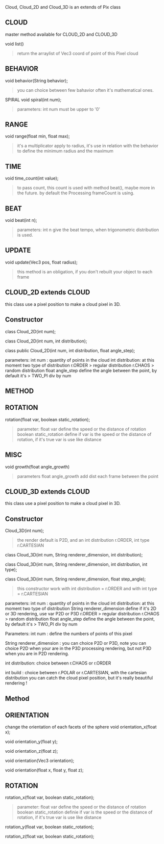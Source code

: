Cloud, Cloud_2D and Cloud_3D is an extends of Pix class



CLOUD
--
master method available for CLOUD_2D and CLOUD_3D


void list()
> return the arraylist of Vec3 coord of point of this Pixel cloud

BEHAVIOR
--
void behavior(String behavior);
>you can choice between few bahavior often it's mathematical ones.


SPIRAL
void spiral(int num);
>parameters: int num must be upper to '0'

RANGE
--
void range(float min, float max);
>it's a multiplicator apply to radius, it's use in relation with the behavior to define the minimum radius and the maximum


TIME
--
void time_count(int value);
>to pass count, this count is used with method beat(), maybe more in the future. by default the Processing frameCount is using.

BEAT
--
void beat(int n);
>parameters: int n give the beat tempo, when trigonometric distribution is used.


UPDATE
--
void update(Vec3 pos, float radius);
>this method is an obligation, if you don't rebuilt your object to each frame










CLOUD_2D extends CLOUD
--
this class use a pixel position to make a cloud pixel in 3D.

Constructor
--
class Cloud_2D(int num);

class Cloud_2D(int num, int distribution);

class public Cloud_2D(int num, int distribution, float angle_step);

parameters:
int num : quantity of points in the cloud
int distribution: at this moment two type of distribution 
r.ORDER > regular distribution
r.CHAOS > random distribution
float angle_step define the angle between the point, by default it's > TWO_PI div by num


METHOD
--
ROTATION
--
rotation(float var, boolean static_rotation);
>parameter: 
float var define the speed or the distance of rotation
boolean static_rotation define if var is the speed or the distance of rotation, if it's true var is use like distance

MISC
--
void growth(float angle_growth)
>parameters float angle_growth add dist each frame between the point






CLOUD_3D extends CLOUD
--
this class use a pixel position to make a cloud pixel in 3D.

Constructor
--
Cloud_3D(int num);
> the render default is P2D, and an int distribution r.ORDER, int type r.CARTESIAN

class Cloud_3D(int num, String renderer_dimension, int distribution);

class Cloud_3D(int num, String renderer_dimension, int distribution, int type);

class Cloud_3D(int num, String renderer_dimension, float step_angle);
>this constructor work with int distribution = r.ORDER and with int type = r.CARTESIAN

parameters:
int num : quantity of points in the cloud
int distribution: at this moment two type of distribution 
String renderer_dimension define if it's 2D or 3D rendering, use var P2D or P3D
r.ORDER > regular distribution
r.CHAOS > random distribution
float angle_step define the angle between the point, by default it's > TWO_PI div by num


Parameters:
int num : define the numbers of points of this pixel

String renderer_dimension : you can choice P2D or P3D, note you can choice P2D when your are in the P3D processing rendering, but not P3D when you are in P2D rendering.

int distribution: choice between r.CHAOS or r.ORDER

int build : choice between r.POLAR or r.CARTESIAN, with the cartesian distribution you can catch the cloud pixel position, but it's really beautiful rendering !



Method
--
ORIENTATION
--
change the orientation of each facets of the sphere
void orientation_x(float x);

void orientation_y(float y);

void orientation_z(float z);

void orientation(Vec3 orientation);

void orientation(float x, float y, float z);



ROTATION
--
rotation_x(float var, boolean static_rotation);
>parameter: 
float var define the speed or the distance of rotation
boolean static_rotation definie if var is the speed or the distance of rotation, if it's true var is use like distance

rotation_y(float var, boolean static_rotation);

rotation_z(float var, boolean static_rotation);











































